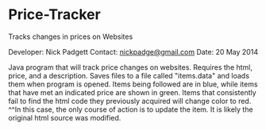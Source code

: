Price-Tracker
=============

Tracks changes in prices on Websites

Developer: Nick Padgett
Contact: nickpadge@gmail.com
Date: 20 May 2014

Java program that will track price changes on websites. Requires the html, price, and a description. 
Saves files to a file called "items.data" and loads them when program is opened.
Items being followed are in blue, while items that have met an indicated price are shown in green.
Items that consistently fail to find the html code they previously acquired will change color to red.
^^In this case, the only course of action is to update the item. It is likely the original html source was modified.
